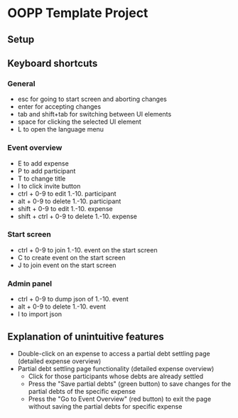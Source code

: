 # OOPP Template Project

## Setup

## Keyboard shortcuts
### General
- esc for going to start screen and aborting changes
- enter for accepting changes
- tab and shift+tab for switching between UI elements
- space for clicking the selected UI element
- L to open the language menu
### Event overview
- E to add expense
- P to add participant
- T to change title
- I to click invite button
- ctrl + 0-9 to edit 1.-10. participant
- alt + 0-9 to delete 1.-10. participant
- shift + 0-9 to edit 1.-10. expense
- shift + ctrl + 0-9 to delete 1.-10. expense
### Start screen
- ctrl + 0-9 to join 1.-10. event on the start screen
- C to create event on the start screen
- J to join event on the start screen
### Admin panel
- ctrl + 0-9 to dump json of 1.-10. event
- alt + 0-9 to delete 1.-10. event
- I to import json

## Explanation of unintuitive features
- Double-click on an expense to access a partial debt settling page (detailed expense overview)
- Partial debt settling page functionality (detailed expense overview)
    * Click for those participants whose debts are already settled
    * Press the "Save partial debts" (green button) to save changes for the partial debts of the specific expense
    * Press the "Go to Event Overview" (red button) to exit the page without saving the partial debts for specific expense